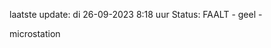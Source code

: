 laatste update: 
di 26-09-2023  8:18   uur 
Status: FAALT - geel - 
<div class="service R">microstation</div>